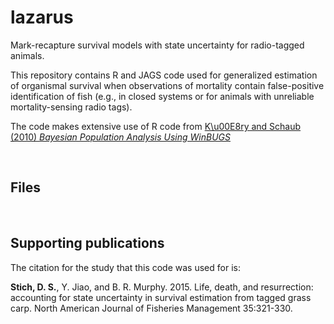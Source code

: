 # lazarus
Mark-recapture survival models with state uncertainty for radio-tagged animals.

This repository contains R and JAGS code used for generalized estimation of organismal survival when observations of mortality contain false-positive identification of fish (e.g., in closed systems or for animals with unreliable mortality-sensing radio tags).

The code makes extensive use of R code from [K\u00E8ry and Schaub (2010) _Bayesian Population Analysis Using WinBUGS_](www.vogelwarte.ch/de/projekte/publikationen/bpa/)

<br>
 
## Files


<br>
 
## Supporting publications
The citation for the study that this code was used for is:

**Stich, D. S.**, Y. Jiao, and B. R. Murphy. 2015. Life, death, and resurrection: accounting for state uncertainty in survival estimation from tagged grass carp. North American Journal of Fisheries Management 35:321-330.
